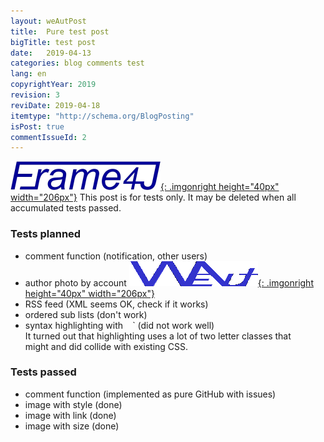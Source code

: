 ```yaml
---
layout: weAutPost
title:  Pure test post
bigTitle: test post
date:   2019-04-13
categories: blog comments test
lang: en
copyrightYear: 2019
revision: 3
reviDate: 2019-04-18
itemtype: "http://schema.org/BlogPosting"
isPost: true
commentIssueId: 2
---
```


[![Frame4J](/assets/icons_logos/frame4jlogo-02t.png "&gt; Frame4J"){: .imgonright height="40px" width="206px"}](https://frame4j.de/index_en.html)
This post is for tests only. It may be deleted when all accumulated tests passed.

### Tests planned
- comment function (notification, other users)
- author photo by account [![weinert-automation](/assets/icons_logos/weAut-logo-206-fl.png "&gt; weinert-automation"){: .imgonright height="40px" width="206px"}](https://frame4j.de/index_en.html)
- RSS feed (XML seems OK, check if it works)
- ordered sub lists (don't work)
- syntax highlighting with ` ` `  (did not work well)<br />
  It turned out that highlighting uses a lot of two letter classes that   
  might and did collide with existing CSS.

### Tests passed
- comment function (implemented as pure GitHub with issues)
- image with style (done)
- image with link  (done)
- image with size  (done)

